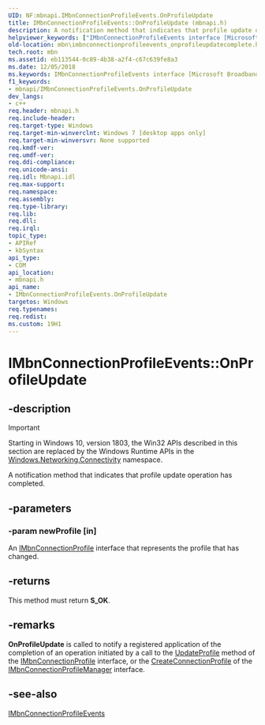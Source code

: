 ```yaml
---
UID: NF:mbnapi.IMbnConnectionProfileEvents.OnProfileUpdate
title: IMbnConnectionProfileEvents::OnProfileUpdate (mbnapi.h)
description: A notification method that indicates that profile update operation has completed.helpviewer_keywords: ["IMbnConnectionProfileEvents interface [Microsoft Broadband Networks]","OnProfileUpdate method","IMbnConnectionProfileEvents.OnProfileUpdate","IMbnConnectionProfileEvents::OnProfileUpdate","OnProfileUpdate","OnProfileUpdate method [Microsoft Broadband Networks]","OnProfileUpdate method [Microsoft Broadband Networks]","IMbnConnectionProfileEvents interface","mbn.imbnconnectionprofileevents_onprofileupdatecomplete","mbnapi/IMbnConnectionProfileEvents::OnProfileUpdate"]
old-location: mbn\imbnconnectionprofileevents_onprofileupdatecomplete.htm
tech.root: mbn
ms.assetid: eb113544-0c89-4b38-a2f4-c67c639fe8a3
ms.date: 12/05/2018
ms.keywords: IMbnConnectionProfileEvents interface [Microsoft Broadband Networks],OnProfileUpdate method, IMbnConnectionProfileEvents.OnProfileUpdate, IMbnConnectionProfileEvents::OnProfileUpdate, OnProfileUpdate, OnProfileUpdate method [Microsoft Broadband Networks], OnProfileUpdate method [Microsoft Broadband Networks],IMbnConnectionProfileEvents interface, mbn.imbnconnectionprofileevents_onprofileupdatecomplete, mbnapi/IMbnConnectionProfileEvents::OnProfileUpdate
f1_keywords:
- mbnapi/IMbnConnectionProfileEvents.OnProfileUpdate
dev_langs:
- c++
req.header: mbnapi.h
req.include-header: 
req.target-type: Windows
req.target-min-winverclnt: Windows 7 [desktop apps only]
req.target-min-winversvr: None supported
req.kmdf-ver: 
req.umdf-ver: 
req.ddi-compliance: 
req.unicode-ansi: 
req.idl: Mbnapi.idl
req.max-support: 
req.namespace: 
req.assembly: 
req.type-library: 
req.lib: 
req.dll: 
req.irql: 
topic_type:
- APIRef
- kbSyntax
api_type:
- COM
api_location:
- mbnapi.h
api_name:
- IMbnConnectionProfileEvents.OnProfileUpdate
targetos: Windows
req.typenames: 
req.redist: 
ms.custom: 19H1
---
```


# IMbnConnectionProfileEvents::OnProfileUpdate


## -description

> [!IMPORTANT]
> Starting in Windows 10, version 1803, the Win32 APIs described in this section are replaced by the Windows Runtime APIs in the [Windows.Networking.Connectivity](/uwp/api/windows.networking.connectivity) namespace.

A notification method that indicates that profile update operation has completed.


## -parameters




### -param newProfile [in]

An <a href="https://docs.microsoft.com/windows/desktop/api/mbnapi/nn-mbnapi-imbnconnectionprofile">IMbnConnectionProfile</a> interface that represents the profile that has changed.  


## -returns



This method must return <b>S_OK</b>.




## -remarks



<b>OnProfileUpdate</b> is called to notify a registered application of the completion of an operation initiated by a call to the <a href="https://docs.microsoft.com/windows/desktop/api/mbnapi/nf-mbnapi-imbnconnectionprofile-updateprofile">UpdateProfile</a> method of the <a href="https://docs.microsoft.com/windows/desktop/api/mbnapi/nn-mbnapi-imbnconnectionprofile">IMbnConnectionProfile</a> interface, or the <a href="https://docs.microsoft.com/windows/desktop/api/mbnapi/nf-mbnapi-imbnconnectionprofilemanager-createconnectionprofile">CreateConnectionProfile</a> of the <a href="https://docs.microsoft.com/windows/desktop/api/mbnapi/nn-mbnapi-imbnconnectionprofilemanager">IMbnConnectionProfileManager</a> interface.




## -see-also




<a href="https://docs.microsoft.com/windows/desktop/api/mbnapi/nn-mbnapi-imbnconnectionprofileevents">IMbnConnectionProfileEvents</a>
 

 

